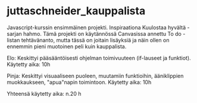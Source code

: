 # juttaschneider_kauppalista
Javascript-kurssin ensimmäinen projekti. Inspiraationa Kuulostaa hyvältä -sarjan hahmo.
Tämä projekti on käytännössä Canvasissa annettu To do -listan tehtävänanto, mutta tässä on joitain lisäyksiä ja näin ollen on ennemmin pieni muotoinen peli kuin kauppalista.


Elo: Keskittyi pääsääntöisesti ohjelman toimivuuteen (if-lauseet ja funktiot). 
  Käytetty aika: 10h 

Pinja: Keskittyi visuaaliseen puoleen, muutamiin funktioihin, ääniklippien muokkaukseen, "apua"napin toimintoon. 
  Käytetty aika: 10h 


Yhteensä käytetty aika: n.20 h